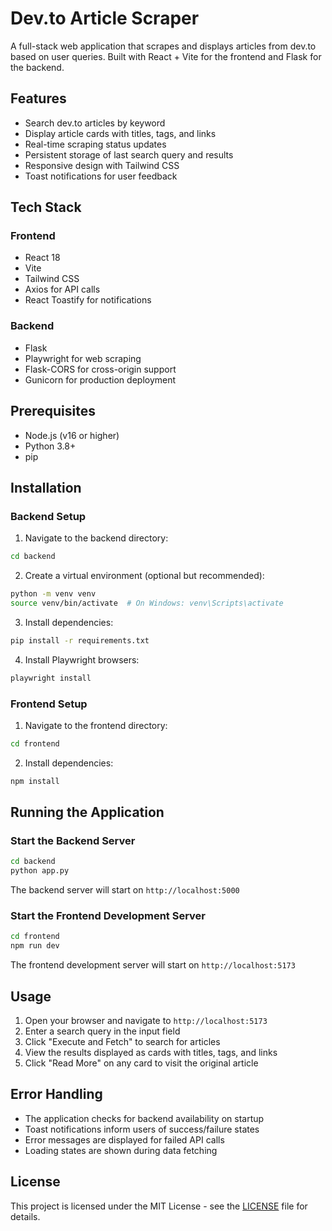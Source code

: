 # Dev.to Article Scraper

A full-stack web application that scrapes and displays articles from dev.to based on user queries. Built with React + Vite for the frontend and Flask for the backend.

## Features

- Search dev.to articles by keyword
- Display article cards with titles, tags, and links
- Real-time scraping status updates
- Persistent storage of last search query and results
- Responsive design with Tailwind CSS
- Toast notifications for user feedback

## Tech Stack

### Frontend
- React 18
- Vite
- Tailwind CSS
- Axios for API calls
- React Toastify for notifications

### Backend
- Flask
- Playwright for web scraping
- Flask-CORS for cross-origin support
- Gunicorn for production deployment

## Prerequisites

- Node.js (v16 or higher)
- Python 3.8+
- pip

## Installation

### Backend Setup

1. Navigate to the backend directory:
```bash
cd backend
```

2. Create a virtual environment (optional but recommended):
```bash
python -m venv venv
source venv/bin/activate  # On Windows: venv\Scripts\activate
```

3. Install dependencies:
```bash
pip install -r requirements.txt
```

4. Install Playwright browsers:
```bash
playwright install
```

### Frontend Setup

1. Navigate to the frontend directory:
```bash
cd frontend
```

2. Install dependencies:
```bash
npm install
```

## Running the Application

### Start the Backend Server

```bash
cd backend
python app.py
```

The backend server will start on `http://localhost:5000`

### Start the Frontend Development Server

```bash
cd frontend
npm run dev
```

The frontend development server will start on `http://localhost:5173`

## Usage

1. Open your browser and navigate to `http://localhost:5173`
2. Enter a search query in the input field
3. Click "Execute and Fetch" to search for articles
4. View the results displayed as cards with titles, tags, and links
5. Click "Read More" on any card to visit the original article

## Error Handling

- The application checks for backend availability on startup
- Toast notifications inform users of success/failure states
- Error messages are displayed for failed API calls
- Loading states are shown during data fetching

## License

This project is licensed under the MIT License - see the [LICENSE](LICENSE) file for details.
